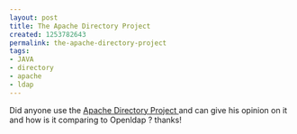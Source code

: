 ```yaml
---
layout: post
title: The Apache Directory Project
created: 1253782643
permalink: the-apache-directory-project
tags:
- JAVA
- directory
- apache
- ldap
---
```

<p>Did anyone use the <a href="http://directory.apache.org">Apache Directory Project </a>and can give his opinion on it and how is it comparing to Openldap ? thanks!</p>
